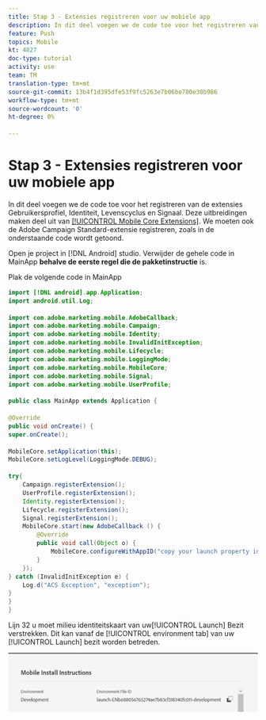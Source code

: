 ```yaml
---
title: Stap 3 - Extensies registreren voor uw mobiele app
description: In dit deel voegen we de code toe voor het registreren van de extensies Gebruikersprofiel, Identiteit, Levenscyclus en Signaal.
feature: Push
topics: Mobile
kt: 4827
doc-type: tutorial
activity: use
team: TM
translation-type: tm+mt
source-git-commit: 13b4f1d395dfe53f9fc5263e7b06be700e30b986
workflow-type: tm+mt
source-wordcount: '0'
ht-degree: 0%

---
```



# Stap 3 - Extensies registreren voor uw mobiele app

In dit deel voegen we de code toe voor het registreren van de extensies Gebruikersprofiel, Identiteit, Levenscyclus en Signaal. Deze uitbreidingen maken deel uit van [[!UICONTROL Mobile Core Extensions]](https://aep-sdks.gitbook.io/docs/using-mobile-extensions/mobile-core). We moeten ook de Adobe Campaign Standard-extensie registreren, zoals in de onderstaande code wordt getoond.

Open je project in [!DNL Android] studio. Verwijder de gehele code in MainApp **behalve de eerste regel die de pakketinstructie** is.

Plak de volgende code in MainApp

<!--
Removed `{.line-numbers}` below
-->

```java
import [!DNL android].app.Application;
import android.util.Log;

import com.adobe.marketing.mobile.AdobeCallback;
import com.adobe.marketing.mobile.Campaign;
import com.adobe.marketing.mobile.Identity;
import com.adobe.marketing.mobile.InvalidInitException;
import com.adobe.marketing.mobile.Lifecycle;
import com.adobe.marketing.mobile.LoggingMode;
import com.adobe.marketing.mobile.MobileCore;
import com.adobe.marketing.mobile.Signal;
import com.adobe.marketing.mobile.UserProfile;

public class MainApp extends Application {

@Override
public void onCreate() {
super.onCreate();

MobileCore.setApplication(this);
MobileCore.setLogLevel(LoggingMode.DEBUG);

try{
    Campaign.registerExtension();
    UserProfile.registerExtension();
    Identity.registerExtension();
    Lifecycle.registerExtension();
    Signal.registerExtension();
    MobileCore.start(new AdobeCallback () {
        @Override
        public void call(Object o) {
            MobileCore.configureWithAppID("copy your launch property id here");
        }
    });
} catch (InvalidInitException e) {
    Log.d("ACS Exception", "exception");
}
}
}
```

Lijn 32 u moet milieu identiteitskaart van uw[!UICONTROL  Launch] Bezit verstrekken. Dit kan vanaf de [!UICONTROL environment tab] van uw [!UICONTROL Launch] bezit worden betreden.

![launch-id](assets/launch-id-property.PNG)
